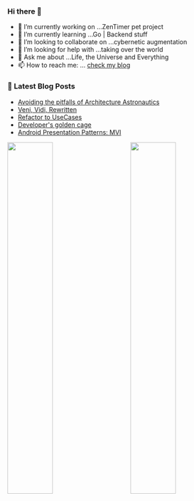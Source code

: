 ### Hi there 👋

- 🔭 I’m currently working on ...ZenTimer pet project
- 🌱 I’m currently learning ...Go | Backend stuff
- 👯 I’m looking to collaborate on ...cybernetic augmentation
- 🤔 I’m looking for help with ...taking over the world
- 💬 Ask me about ...Life, the Universe and Everything 
- 📫 How to reach me: ... [check my blog](https://swiderski.tech/)

### 📕 Latest Blog Posts
<!-- BLOG-POST-LIST:START -->
- [Avoiding the pitfalls of Architecture Astronautics](https://swiderski.tech/2024-05-14-architecture-astronautics/)
- [Veni, Vidi, Rewritten](https://swiderski.tech/2024-05-07-rewrite-seems-like-a-bad-idea/)
- [Refactor to UseCases](https://swiderski.tech/2024-04-23-refactor-to-usecases/)
- [Developer&#39;s golden cage](https://swiderski.tech/2024-04-08-developers-golden-cage/)
- [Android Presentation Patterns: MVI](https://swiderski.tech/2024-02-24-MVI/)
<!-- BLOG-POST-LIST:END -->
<!-- 
<img align="left" alt="asvids's Github Stats" src="https://github-readme-stats.vercel.app/api?username=asvid&show_icons=true&hide_border=true&theme=dracula&include_all_commits=true&count_private=true" /> -->

<img align="left" src="https://wakatime.com/share/@c50ef60a-e504-48e3-993e-25e666cca998/224aa038-7807-41a9-af8b-4e7c6a4a4637.svg" width="45%"/>
<img align="right" src="https://wakatime.com/share/@c50ef60a-e504-48e3-993e-25e666cca998/f86c9306-b3ad-4ac4-9399-e060e922c1e9.svg" width="45%"/>
